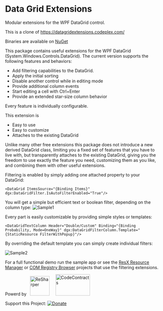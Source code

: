 # Data Grid Extensions

Modular extensions for the WPF DataGrid control.

This is a clone of https://datagridextensions.codeplex.com/

Binaries are available on [NuGet](http://nuget.org/packages/DataGridExtensions)

This package contains useful extensions for the WPF DataGrid (System.Windows.Controls.DataGrid).
The current version supports the following features and behaviors:

* Add filtering capabilities to the DataGrid.
* Apply the initial sorting
* Disable another control while in editing mode
* Provide additional column events
* Start editing a cell with Ctrl+Enter
* Provide an extended star-size column behavior

Every feature is individually configurable.

This extension is 
* Easy to use
* Easy to customize
* Attaches to the existing DataGrid

Unlike many other free extensions this package does not introduce a new derived DataGrid class, limiting you a fixed set of features that you have to live with, but transparently attaches to the existing DataGrid, giving you the freedom to use exactly the feature you need, customizing them as you like, and combining them with other useful extensions.

Filtering is enabled by simply adding one attached property to your DataGrid:

`<DataGrid ItemsSource="{Binding Items}" dgx:DataGridFilter.IsAutoFilterEnabled="True"/>`

You will get a simple but efficient text or boolean filter, depending on the column type:
![Sample1](https://github.com/tom-englert/DataGridExtensions/blob/master/Assets/Sample1.jpg)

Every part is easily customizable by providing simple styles or templates:

`<DataGridTextColumn Header="Double/Custom" Binding="{Binding Probability, Mode=OneWay}" dgx:DataGridFilterColumn.Template="{StaticResource FilterWithPopup}"/>`

By overriding the default template you can simply create individual filters:

![Sample2](https://github.com/tom-englert/DataGridExtensions/blob/master/Assets/Sample2.jpg)

For a full functional demo run the sample app or see the [ResX Resource Manager](https://github.com/tom-englert/ResXResourceManager) or [COM Registry Browser](http://comregistrybrowser.codeplex.com)  projects that use the filtering extensions.


Powerd by&nbsp;&nbsp;&nbsp;<a href="http://www.jetbrains.com/resharper/"><img src="http://www.tom-englert.de/Images/icon_ReSharper.png" alt="ReSharper" width="64" height="64" /></a> &nbsp;&nbsp;&nbsp; <a href="http://research.microsoft.com/en-us/projects/contracts/"><img src="http://research.microsoft.com/en-us/projects/contracts/codecontracts_sm.png" alt="CodeContracts" width="113" height="70" /></a>&nbsp;</p>
<p>Support this Project: <a href="https://www.paypal.com/cgi-bin/webscr?cmd=_s-xclick&hosted_button_id=799WX673GPQM8"> <img style="border: none; margin-bottom: -6px;" title="Donate" src="https://www.paypalobjects.com/en_US/i/btn/btn_donate_SM.gif" alt="Donate" /></a></p>
